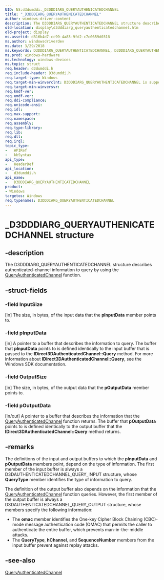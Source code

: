 ```yaml
---
UID: NS:d3dumddi._D3DDDIARG_QUERYAUTHENICATEDCHANNEL
title: "_D3DDDIARG_QUERYAUTHENICATEDCHANNEL"
author: windows-driver-content
description: The D3DDDIARG_QUERYAUTHENTICATEDCHANNEL structure describes authenticated-channel information to query by using the QueryAuthenticatedChannel function.
old-location: display\d3dddiarg_queryauthenticatedchannel.htm
old-project: display
ms.assetid: d816b4d7-cc99-4a83-9fd2-c7c0659d0318
ms.author: windowsdriverdev
ms.date: 3/29/2018
ms.keywords: D3DDDIARG_QUERYAUTHENTICATEDCHANNEL, D3DDDIARG_QUERYAUTHENTICATEDCHANNEL structure [Display Devices], UMDisplayDriver_param_Structs_5c16c40f-b8b6-41cc-9f83-f204d7213760.xml, _D3DDDIARG_QUERYAUTHENICATEDCHANNEL, d3dumddi/D3DDDIARG_QUERYAUTHENTICATEDCHANNEL, display.d3dddiarg_queryauthenticatedchannel
ms.prod: windows-hardware
ms.technology: windows-devices
ms.topic: struct
req.header: d3dumddi.h
req.include-header: D3dumddi.h
req.target-type: Windows
req.target-min-winverclnt: D3DDDIARG_QUERYAUTHENTICATEDCHANNEL is supported beginning with the Windows 7 operating system.
req.target-min-winversvr: 
req.kmdf-ver: 
req.umdf-ver: 
req.ddi-compliance: 
req.unicode-ansi: 
req.idl: 
req.max-support: 
req.namespace: 
req.assembly: 
req.type-library: 
req.lib: 
req.dll: 
req.irql: 
topic_type:
-	APIRef
-	kbSyntax
api_type:
-	HeaderDef
api_location:
-	d3dumddi.h
api_name:
-	D3DDDIARG_QUERYAUTHENTICATEDCHANNEL
product:
- Windows
targetos: Windows
req.typenames: D3DDDIARG_QUERYAUTHENTICATEDCHANNEL
---
```


# _D3DDDIARG_QUERYAUTHENICATEDCHANNEL structure


## -description


The D3DDDIARG_QUERYAUTHENTICATEDCHANNEL structure describes authenticated-channel information to query by using the <a href="https://msdn.microsoft.com/13b65b5a-9512-4d67-b629-479bdd74674e">QueryAuthenticatedChannel</a> function. 


## -struct-fields




### -field InputSize

[in] The size, in bytes, of the input data that the <b>pInputData</b> member points to. 


### -field pInputData

[in] A pointer to a buffer that describes the information to query. The buffer that <b>pInputData</b> points to is defined identically to the input buffer that is passed to the <b>IDirect3DAuthenticatedChannel::Query</b> method. For more information about <b>IDirect3DAuthenticatedChannel::Query</b>, see the Windows SDK documentation. 


### -field OutputSize

[in] The size, in bytes, of the output data that the <b>pOutputData</b> member points to. 


### -field pOutputData

[in/out] A pointer to a buffer that describes the information that the <a href="https://msdn.microsoft.com/13b65b5a-9512-4d67-b629-479bdd74674e">QueryAuthenticatedChannel</a> function returns. The buffer that <b>pOutputData</b> points to is defined identically to the output buffer that the <b>IDirect3DAuthenticatedChannel::Query</b> method returns. 


## -remarks



The definitions of the input and output buffers to which the <b>pInputData</b> and <b>pOutputData</b> members point, depend on the type of information. The first member of the input buffer is always a D3DAUTHENTICATEDCHANNEL_QUERY_INPUT structure, whose <b>QueryType</b> member identifies the type of information to query.

The definition of the output buffer also depends on the information that the <a href="https://msdn.microsoft.com/13b65b5a-9512-4d67-b629-479bdd74674e">QueryAuthenticatedChannel</a> function queries. However, the first member of the output buffer is always a D3DAUTHENTICATEDCHANNEL_QUERY_OUTPUT structure, whose members specify the following information:

<ul>
<li>
The <b>omac</b> member identifies the One-key Cipher Block Chaining (CBC)-mode message authentication code (OMAC) that permits the caller to authenticate the entire buffer, which prevents man-in-the-middle attacks.

</li>
<li>
The <b>QueryType</b>, <b>hChannel</b>, and <b>SequenceNumber</b> members from the input buffer prevent against replay attacks. 

</li>
</ul>



## -see-also




<a href="https://msdn.microsoft.com/13b65b5a-9512-4d67-b629-479bdd74674e">QueryAuthenticatedChannel</a>
 

 

